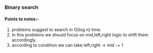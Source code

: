 ### Binary search

#### Points to notes:-
1. problems suggest to search in O(log n) time.
2. In this problems we should focus on mid,left,right logic to shift them accordingly.
3. according to condition we can take left,right -> mid -+ 1